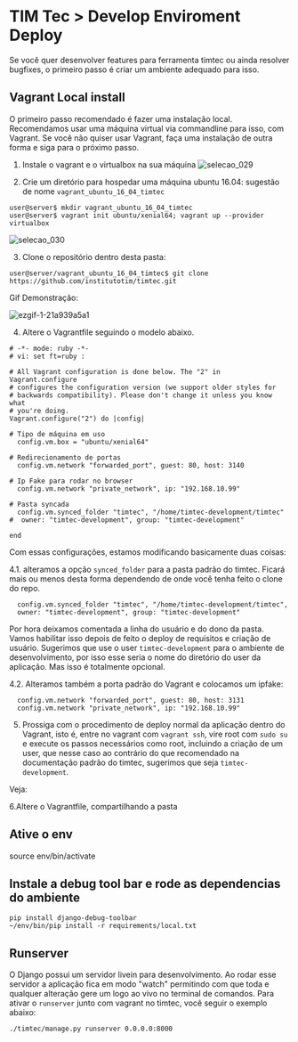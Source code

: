 # TIM Tec > Develop Enviroment Deploy

Se você quer desenvolver features para ferramenta timtec ou ainda resolver bugfixes, o primeiro passo é criar um ambiente adequado para isso. 

## Vagrant Local install
O primeiro passo recomendado é fazer uma instalação local. Recomendamos usar uma máquina virtual via commandline para isso, com Vagrant. Se você não quiser usar Vagrant, faça uma instalação de outra forma e siga para o próximo passo. 

1. Instale o vagrant e o virtualbox na sua máquina
![selecao_029](https://user-images.githubusercontent.com/641411/27147091-ee65787e-5111-11e7-877e-f59e0ceb4398.png)

2. Crie um diretório para hospedar uma máquina ubuntu 16.04: sugestão de nome ```vagrant_ubuntu_16_04_timtec```

```
user@server$ mkdir vagrant_ubuntu_16_04_timtec
user@server$ vagrant init ubuntu/xenial64; vagrant up --provider virtualbox
```
![selecao_030](https://user-images.githubusercontent.com/641411/27147228-5eb5eb68-5112-11e7-9af7-d78f9aedee06.png)

3. Clone o repositório dentro desta pasta:
```
user@server/vagrant_ubuntu_16_04_timtec$ git clone https://github.com/institutotim/timtec.git
```
Gif Demonstração:

![ezgif-1-21a939a5a1](https://user-images.githubusercontent.com/641411/27148144-90ecf9ca-5115-11e7-81ce-fc5fcc8b58a9.gif)

4. Altere o Vagrantfile seguindo o modelo abaixo.


```
# -*- mode: ruby -*-
# vi: set ft=ruby :

# All Vagrant configuration is done below. The "2" in Vagrant.configure
# configures the configuration version (we support older styles for
# backwards compatibility). Please don't change it unless you know what
# you're doing.
Vagrant.configure("2") do |config|

# Tipo de máquina em uso
  config.vm.box = "ubuntu/xenial64"

# Redirecionamento de portas
  config.vm.network "forwarded_port", guest: 80, host: 3140

# Ip Fake para rodar no browser
  config.vm.network "private_network", ip: "192.168.10.99"

# Pasta syncada
  config.vm.synced_folder "timtec", "/home/timtec-development/timtec"
#  owner: "timtec-development", group: "timtec-development"

end
```

Com essas configurações, estamos modificando basicamente duas coisas:

4.1. alteramos a opção ```synced_folder``` para a pasta padrão do timtec. Ficará mais ou menos desta forma dependendo de onde você tenha feito o clone do repo.

```
  config.vm.synced_folder "timtec", "/home/timtec-development/timtec",
  owner: "timtec-development", group: "timtec-development"
```

Por hora deixamos comentada a linha do usuário e do dono da pasta. Vamos habilitar isso depois de feito o deploy de requisitos e criação de usuário. Sugerimos que use o user ```timtec-development``` para o ambiente de desenvolvimento, por isso esse seria o nome do diretório do user da aplicação. Mas isso é totalmente opcional. 

4.2. Alteramos também a porta padrão do Vagrant e colocamos um ipfake:

```
  config.vm.network "forwarded_port", guest: 80, host: 3131
  config.vm.network "private_network", ip: "192.168.10.99"
```

5. Prossiga com o procedimento de deploy normal da aplicação dentro do Vagrant, isto é, entre no vagrant com ```vagrant ssh```, vire root com ```sudo su``` e execute os passos necessários como root, incluindo a criação de um user, que nesse caso ao contrário do que recomendado na documentação padrão do timtec, sugerimos que seja ```timtec-development```. 

Veja: 

6.Altere o Vagrantfile, compartilhando a pasta


## Ative o env


source env/bin/activate

## Instale a debug tool bar e rode as dependencias do ambiente

```
pip install django-debug-toolbar
~/env/bin/pip install -r requirements/local.txt
```


## Runserver
O Django possui um servidor livein para desenvolvimento. Ao rodar esse servidor a aplicação fica em modo "watch" permitindo com que toda e qualquer alteração gere um logo ao vivo no terminal de comandos. Para ativar o ```runserver``` junto com vagrant no timtec, você seguir o exemplo abaixo:

```
./timtec/manage.py runserver 0.0.0.0:8000
```














